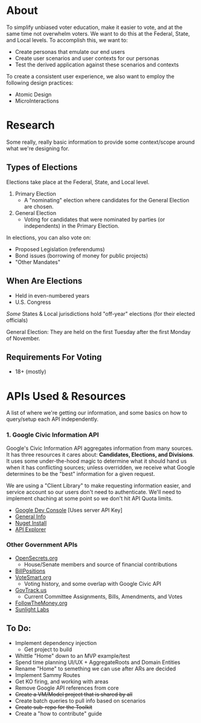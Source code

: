 # About #

To simplify unbiased voter education, make it easier to vote, and at the same time not overwhelm voters. We want to do this at the Federal, State, and Local levels. To accomplish this, we want to:

- Create personas that emulate our end users
- Create user scenarios and user contexts for our personas
- Test the derived application against these scenarios and contexts

To create a consistent user experience, we also want to employ the following design practices:

- Atomic Design
- MicroInteractions



# Research #

Some really, really basic information to provide some context/scope around what we're designing for.

## Types of Elections ##

Elections take place at the Federal, State, and Local level.

1. Primary Election
	- A "nominating" election where candidates for the General Election are chosen.
2. General Election
	- Voting for candidates that were nominated by parties (or independents) in the Primary Election.

In elections, you can also vote on:

- Proposed Legislation (referendums)
- Bond issues (borrowing of money for public projects)
- "Other Mandates"

## When Are Elections ##

- Held in even-numbered years
- U.S. Congress

_Some_ States & Local jurisdictions hold "off-year" elections (for their elected officials)

General Election: They are held on the first Tuesday after the first Monday of November.

## Requirements For Voting ##

- 18+ (mostly)




# APIs Used & Resources #

A list of where we're getting our information, and some basics on how to query/setup each API independently.

### 1. Google Civic Information API ###

Google's Civic Information API aggregates information from many sources. It has three resources it cares about: **Candidates, Elections, and Divisions**. It uses some under-the-hood magic to determine what it should hand us when it has conflicting sources; unless overridden, we receive what Google determines to be the "best" information for a given request.

We are using a "Client Library" to make requesting information easier, and service account so our users don't need to authenticate. We'll need to implement chaching at some point so we don't hit API Quota limits.

- [Google Dev Console](https://console.developers.google.com/project) [Uses server API Key]
- [General Info](https://developers.google.com/civic-information/)
- [Nuget Install](https://www.nuget.org/packages/Google.Apis.CivicInfo.v2/)
- [API Explorer](https://developers.google.com/apis-explorer/#p/civicinfo/v2/)

### Other Government APIs ###

- [OpenSecrets.org](http://www.opensecrets.org/resources/create/apis.php)
	- House/Senate members and source of financial contributions
- [BillPositions](http://maplight.org/apis/bill-positions)
- [VoteSmart.org](http://votesmart.org/share/api#.VlSZyvmrSXA)
	- Voting history, and some overlap with Google Civic API
- [GovTrack.us](https://www.govtrack.us/developers/data)
	- Current Committee Assignments, Bills, Amendments, and Votes
- [FollowTheMoney.org](http://www.followthemoney.org/our-data/apis/support/)
- [Sunlight Labs](http://sunlightlabs.github.io/)

## To Do: ##

- Implement dependency injection
	- Get project to build
- Whittle "Home" down to an MVP example/test
- Spend time planning UI/UX + AggregateRoots and Domain Entities
- Rename "Home" to semething we can use after ARs are decided
- Implement Sammy Routes
- Get KO firing, and working with areas
- Remove Google API references from core
- ~~Create a VM/Model project that is shared by all~~
- Create batch queries to pull info based on scenarios
- ~~Create sub-repo for the Toolkit~~
- Create a "how to contribute" guide